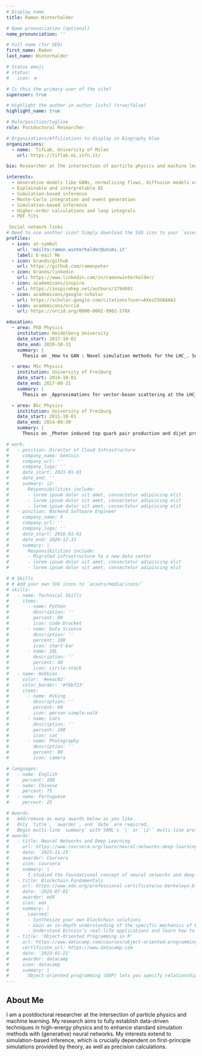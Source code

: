 ```yaml
---
# Display name
title: Ramon Winterhalder

# Name pronunciation (optional)
name_pronunciation: ''

# Full name (for SEO)
first_name: Ramon
last_name: Winterhalder

# Status emoji
# status:
#   icon: ☕️

# Is this the primary user of the site?
superuser: true

# Highlight the author in author lists? (true/false)
highlight_name: true

# Role/position/tagline
role: Postdoctoral Researcher

# Organizations/Affiliations to display in Biography blox
organizations:
  - name:  TifLab, University of Milan
    url: https://tiflab.mi.infn.it/

bio: Researcher at the intersection of particle physics and machine learning.

interests:
  - Generative models like GANs, normalizing flows, diffusion models or transformers
  - Explainable and interpretable AI
  - Simulation-based inference
  - Monte-Carlo integration and event generation
  - Simulation-based inference
  - Higher-order calculations and loop integrals
  - PDF fits

 Social network links
# Need to use another icon? Simply download the SVG icon to your `assets/media/icons/` folder.
profiles:
  - icon: at-symbol
    url: 'mailto:ramon.winterhalder@unimi.it'
    label: E-mail Me
  - icon: brands/github
    url: https://github.com/ramonpeter
  - icon: brands/linkedin
    url: https://www.linkedin.com/in/ramonwinterhalder/
  - icon: academicons/inspire
    url: https://inspirehep.net/authors/1794691
  - icon: academicons/google-scholar
    url: https://scholar.google.com/citations?user=AXezCSUAAAAJ
  - icon: academicons/orcid
    url: https://orcid.org/0000-0002-9902-578X

education:
  - area: PhD Physics
    institution: Heidelberg University
    date_start: 2017-10-01
    date_end: 2020-10-31
    summary: |
      Thesis on _How to GAN : Novel simulation methods for the LHC_. Supervised by [Tilman Plehn](https://www.thphys.uni-heidelberg.de/~plehn/).

  - area: MSc Physics
    institution: University of Freiburg
    date_start: 2014-10-01
    date_end: 2017-08-31
    summary: |
      Thesis on _Approximations for vector-boson scattering at the LHC_. Supervised by [Stefan Dittmaier](https://www.tep.physik.uni-freiburg.de/stefan-dittmaier).

  - area: BSc Physics
    institution: University of Freiburg
    date_start: 2011-10-01
    date_end: 2014-09-30
    summary: |
      Thesis on _Photon induced top quark pair production and dijet production at the LHC_. Supervised by [Stefan Dittmaier](https://www.tep.physik.uni-freiburg.de/stefan-dittmaier).

# work:
#   - position: Director of Cloud Infrastructure
#     company_name: GenCoin
#     company_url: ''
#     company_logo: ''
#     date_start: 2021-01-01
#     date_end: ''
#     summary: |2-
#       Responsibilities include:
#       - lorem ipsum dolor sit amet, consectetur adipiscing elit
#       - lorem ipsum dolor sit amet, consectetur adipiscing elit
#       - lorem ipsum dolor sit amet, consectetur adipiscing elit
#   - position: Backend Software Engineer
#     company_name: X
#     company_url: ''
#     company_logo: ''
#     date_start: 2016-01-01
#     date_end: 2020-12-31
#     summary: |
#       Responsibilities include:
#       - Migrated infrastructure to a new data center
#       - lorem ipsum dolor sit amet, consectetur adipiscing elit
#       - lorem ipsum dolor sit amet, consectetur adipiscing elit

# # Skills
# # Add your own SVG icons to `assets/media/icons/`
# skills:
#   - name: Technical Skills
#     items:
#       - name: Python
#         description: ''
#         percent: 80
#         icon: code-bracket
#       - name: Data Science
#         description: ''
#         percent: 100
#         icon: chart-bar
#       - name: SQL
#         description: ''
#         percent: 40
#         icon: circle-stack
#   - name: Hobbies
#     color: '#eeac02'
#     color_border: '#f0bf23'
#     items:
#       - name: Hiking
#         description: ''
#         percent: 60
#         icon: person-simple-walk
#       - name: Cats
#         description: ''
#         percent: 100
#         icon: cat
#       - name: Photography
#         description: ''
#         percent: 80
#         icon: camera

# languages:
#   - name: English
#     percent: 100
#   - name: Chinese
#     percent: 75
#   - name: Portuguese
#     percent: 25

# Awards.
#   Add/remove as many awards below as you like.
#   Only `title`, `awarder`, and `date` are required.
#   Begin multi-line `summary` with YAML's `|` or `|2-` multi-line prefix and indent 2 spaces below.
# awards:
#   - title: Neural Networks and Deep Learning
#     url: https://www.coursera.org/learn/neural-networks-deep-learning
#     date: '2023-11-25'
#     awarder: Coursera
#     icon: coursera
#     summary: |
#       I studied the foundational concept of neural networks and deep learning. By the end, I was familiar with the significant technological trends driving the rise of deep learning; build, train, and apply fully connected deep neural networks; implement efficient (vectorized) neural networks; identify key parameters in a neural network’s architecture; and apply deep learning to your own applications.
#   - title: Blockchain Fundamentals
#     url: https://www.edx.org/professional-certificate/uc-berkeleyx-blockchain-fundamentals
#     date: '2023-07-01'
#     awarder: edX
#     icon: edx
#     summary: |
#       Learned:
#       - Synthesize your own blockchain solutions
#       - Gain an in-depth understanding of the specific mechanics of Bitcoin
#       - Understand Bitcoin’s real-life applications and learn how to attack and destroy Bitcoin, Ethereum, smart contracts and Dapps, and alternatives to Bitcoin’s Proof-of-Work consensus algorithm
#   - title: 'Object-Oriented Programming in R'
#     url: https://www.datacamp.com/courses/object-oriented-programming-with-s3-and-r6-in-r
#     certificate_url: https://www.datacamp.com
#     date: '2023-01-21'
#     awarder: datacamp
#     icon: datacamp
#     summary: |
#       Object-oriented programming (OOP) lets you specify relationships between functions and the objects that they can act on, helping you manage complexity in your code. This is an intermediate level course, providing an introduction to OOP, using the S3 and R6 systems. S3 is a great day-to-day R programming tool that simplifies some of the functions that you write. R6 is especially useful for industry-specific analyses, working with web APIs, and building GUIs.
---
```


## About Me

I am a postdoctoral researcher at the intersection of particle physics and machine learning. My research aims to fully establish data-driven techniques in high-energy physics and to enhance standard simulation methods with (generative) neural networks. My interests extend to simulation-based inference, which is crucially dependent on first-principle simulations provided by theory, as well as precision calculations.
